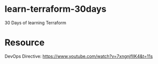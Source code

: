 # learn-terraform-30days
30 Days of learning Terraform

# Resource

DevOps Directive: https://www.youtube.com/watch?v=7xngnjfIlK4&t=11s
